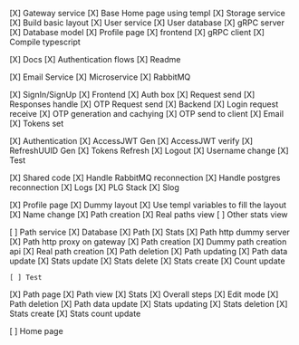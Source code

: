 [X] Gateway service
[X] Base Home page using templ
[X] Storage service
[X] Build basic layout
[X] User service
    [X] User database
    [X] gRPC server
    [X] Database model
[X] Profile page
    [X] frontend
    [X] gRPC client
[X] Compile typescript

[X] Docs
    [X] Authentication flows
    [X] Readme

[X] Email Service
    [X] Microservice
    [X] RabbitMQ

[X] SignIn/SignUp
    [X] Frontend
        [X] Auth box
        [X] Request send
        [X] Responses handle
        [X] OTP Request send
    [X] Backend
        [X] Login request receive 
        [X] OTP generation and cachying
        [X] OTP send to client
            [X] Email
        [X] Tokens set

[X] Authentication
        [X] AccessJWT Gen
        [X] AccessJWT verify
        [X] RefreshUUID Gen
        [X] Tokens Refresh
        [X] Logout
        [X] Username change
        [X] Test

[X] Shared code
[X] Handle RabbitMQ reconnection
[X] Handle postgres reconnection
[X] Logs
    [X] PLG Stack
    [X] Slog

[X] Profile page
    [X] Dummy layout
    [X] Use templ variables to fill the layout
    [X] Name change
    [X] Path creation
    [X] Real paths view
        [ ] Other stats view

[ ] Path service
    [X] Database
        [X] Path
        [X] Stats
    [X] Path http dummy server
    [X] Path http proxy on gateway
    [X] Path creation
        [X] Dummy path creation api
        [X] Real path creation
    [X] Path deletion
    [X] Path updating
        [X] Path data update
        [X] Stats update
        [X] Stats delete
        [X] Stats create
        [X] Count update

    [ ] Test

[X] Path page
    [X] Path view
        [X] Stats
        [X] Overall steps
    [X] Edit mode
        [X] Path deletion
        [X] Path data update
        [X] Stats updating
        [X] Stats deletion
        [X] Stats create
    [X] Stats count update

[ ] Home page